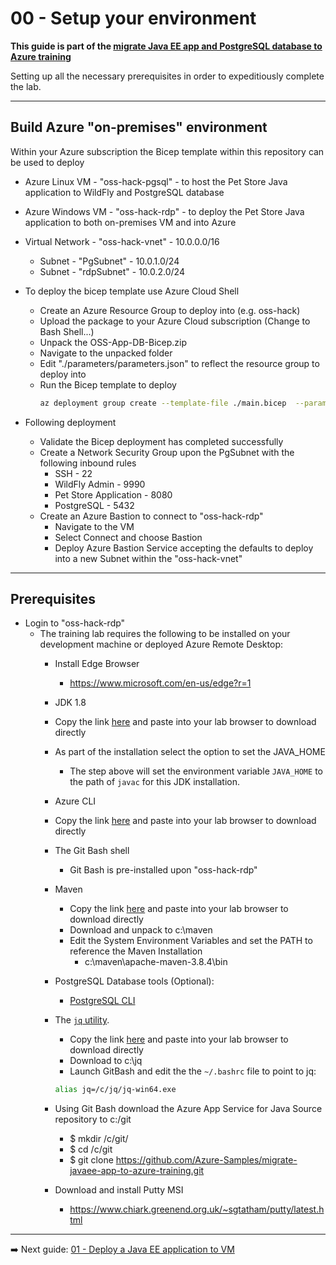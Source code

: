 # 00 - Setup your environment

__This guide is part of the [migrate Java EE app and PostgreSQL database to Azure training](../README.md)__

Setting up all the necessary prerequisites in order to expeditiously complete the lab.

---
## Build Azure "on-premises" environment

Within your Azure subscription the Bicep template within this repository can be used to deploy
* Azure Linux VM - "oss-hack-pgsql" - to host the Pet Store Java application to WildFly and PostgreSQL database
* Azure Windows VM - "oss-hack-rdp" - to deploy the Pet Store Java application to both on-premises VM and into Azure
* Virtual Network - "oss-hack-vnet" - 10.0.0.0/16
  * Subnet - "PgSubnet" - 10.0.1.0/24
  * Subnet - "rdpSubnet" - 10.0.2.0/24

* To deploy the bicep template use Azure Cloud Shell 
    * Create an Azure Resource Group to deploy into (e.g. oss-hack)
    * Upload the package to your Azure Cloud subscription (Change to Bash Shell...)
    * Unpack the OSS-App-DB-Bicep.zip
    * Navigate to the unpacked folder
    * Edit "./parameters/parameters.json" to reflect the resource group to deploy into
    * Run the Bicep template to deploy
        ```bash
        az deployment group create --template-file ./main.bicep  --parameters ./parameters/parameters.json -g "oss-hack"
        ```

* Following deployment
    * Validate the Bicep deployment has completed successfully
    * Create a Network Security Group upon the PgSubnet with the following inbound rules
      * SSH - 22
      * WildFly Admin - 9990
      * Pet Store Application - 8080
      * PostgreSQL - 5432
    * Create an Azure Bastion to connect to "oss-hack-rdp"
      * Navigate to the VM
      * Select Connect and choose Bastion
      * Deploy Azure Bastion Service accepting the defaults to deploy into a new Subnet within the "oss-hack-vnet"

---
## Prerequisites

* Login to "oss-hack-rdp" 
  * The training lab requires the following to be installed on your development machine or deployed Azure Remote Desktop:
    * Install Edge Browser
      * https://www.microsoft.com/en-us/edge?r=1
  
    * JDK 1.8
    *  Copy the link [here](https://cdn.azul.com/zulu/bin/zulu8.58.0.13-ca-jdk8.0.312-win_x64.msi) and paste into your lab browser to download directly
      * As part of the installation select the option to set the JAVA_HOME
        * The step above will set the environment variable `JAVA_HOME` to the path of `javac` for this JDK installation.
  
    * Azure CLI
    * Copy the link [here](https://aka.ms/installazurecliwindows) and paste into your lab browser to download directly 
   
    * The Git Bash shell
      * Git Bash is pre-installed upon "oss-hack-rdp"
    
    * Maven
      * Copy the link [here](https://dlcdn.apache.org/maven/maven-3/3.8.4/binaries/apache-maven-3.8.4-bin.zip) and paste into your lab browser to download directly 
      * Download and unpack to c:\maven
      * Edit the System Environment Variables and set the PATH to reference the Maven Installation
        * c:\maven\apache-maven-3.8.4\bin
    
    * PostgreSQL Database tools (Optional):
      * [PostgreSQL CLI](https://www.postgresql.org/docs/current/app-psql.html)
    
    * The [`jq` utility](https://stedolan.github.io/jq/download/). 
        * Copy the link [here](https://github.com/stedolan/jq/releases/download/jq-1.6/jq-win64.exe) and paste into your lab browser to download directly 
        * Download to c:\jq
      * Launch GitBash and edit the the `~/.bashrc` file to point to jq: 
       ```bash
      alias jq=/c/jq/jq-win64.exe
      ```
    * Using Git Bash download the Azure App Service for Java Source repository to c:/git
      * $ mkdir /c/git/
      * $ cd /c/git
      * $ git clone https://github.com/Azure-Samples/migrate-javaee-app-to-azure-training.git
    
    * Download and install Putty MSI
      *    https://www.chiark.greenend.org.uk/~sgtatham/putty/latest.html

---

➡️ Next guide: [01 - Deploy a Java EE application to VM](../step-01-deploy-java-ee-app-to-VM/README.md)
